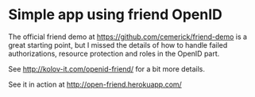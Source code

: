 # Simple app using friend OpenID 

The official friend demo at https://github.com/cemerick/friend-demo is a great starting point, 
but I missed the details 
of how to handle failed authorizations, resource protection and roles in the OpenID part. 

See http://kolov-it.com/openid-friend/ for a bit more details.

See it in action at http://open-friend.herokuapp.com/

